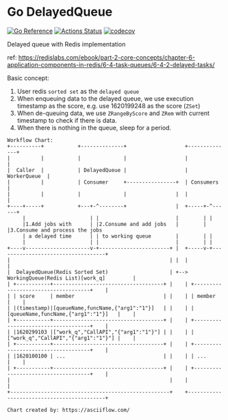 # Go DelayedQueue

[![Go Reference](https://pkg.go.dev/badge/github.com/kerkerj/delayedqueue.svg)](https://pkg.go.dev/github.com/kerkerj/delayedqueue)
[![Actions Status](https://github.com/kerkerj/delayedqueue/actions/workflows/github-actions.yml/badge.svg)](https://github.com/kerkerj/delayedqueue/actions)
[![codecov](https://codecov.io/gh/kerkerj/delayedqueue/branch/main/graph/badge.svg)](https://codecov.io/gh/kerkerj/delayedqueue)

Delayed queue with Redis implementation 

ref: https://redislabs.com/ebook/part-2-core-concepts/chapter-6-application-components-in-redis/6-4-task-queues/6-4-2-delayed-tasks/

Basic concept:
1. User redis `sorted set` as the `delayed queue`
2. When enqueuing data to the delayed queue, we use execution timestamp as the score, 
   e.g. use 1620199248 as the score (`ZSet`)
3. When de-queuing data, we use `ZRangeByScore` and `ZRem` with current timestamp to check if there is data.
4. When there is nothing in the queue, sleep for a period.

```
Workflow Chart:
+----------+           +--------------+                   +--------------+
|          |           |              |                   |              |
|  Caller  |           | DelayedQueue |                   | WorkerQueue  |
|          |           | Consumer     +----------------+  | Consumers    |
|          |           |              |                |  |              |
+----+-----+           +---+-^--------+                |  +-----+-^------+
     |                     | |                         |        | |
     |1.Add jobs with      | |2.Consume and add jobs   |        | |3.Consume and process the jobs
     | a delayed time      | | to working queue        |        | |
     |                     | |                         |        | |
+----v---------------------v-+-----------------------+ |  +-----v-+-----------------------------------+
|                                                    | |  |                                           |
|  DelayedQueue(Redis Sorted Set)                    | +-->  WorkingQueue(Redis List)[work_q]         |
| +-----------+------------------------------------+ |    | +------------------------------------+    |
| | score     | member                             | |    | | member                             |    |
| |(timestamp)|[queueName,funcName,{"arg1":"1"}]   | |    | |[queueName,funcName,{"arg1":"1"}]   |    |
| +-----------+------------------------------------+ |    | +------------------------------------+    |
| |1620299103 |["work_q","CallAPI","{"arg1":"1"}"] | |    | |["work_q","CallAPI","{"arg1":"1"}"] |    |
| +-----------+------------------------------------+ |    | +------------------------------------+    |
| |1620100100 | ...                                | |    | | ...                                |    |
| +-----------+------------------------------------+ |    | +------------------------------------+    |
|                                                    |    |                                           |
+----------------------------------------------------+    +-------------------------------------------+

Chart created by: https://asciiflow.com/
```

